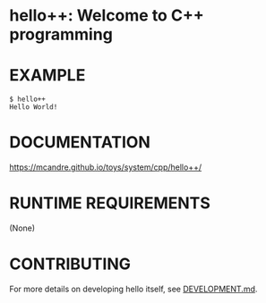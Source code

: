 # hello++: Welcome to C++ programming

# EXAMPLE

```console
$ hello++
Hello World!
```

# DOCUMENTATION

https://mcandre.github.io/toys/system/cpp/hello++/

# RUNTIME REQUIREMENTS

(None)

# CONTRIBUTING

For more details on developing hello itself, see [DEVELOPMENT.md](DEVELOPMENT.md).
